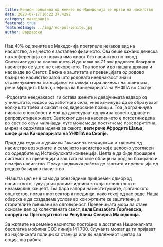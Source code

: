 ```yaml
---
title: Речиси половина од жените во Македонија се жртви на насилство
date: 2023-07-17T16:22:37.429Z
category: македонија
featured: true
featuredImage: ../img/rec-pol-zenite.jpg
author: Вардарски
---
```

<!--StartFragment-->

Над 40% од жените во Македонија претрпеле некаков вид на насилство, а најчесто е застапено физичкото. Ова беше кажано денеска на конференција со порака има живот без насилство по повод Светскиот ден на населението. И денеска во 21 век родовото базирано насилство се уште не е искоренето. Тоа постои и во нашата држава и насекаде во Светот. Важна е заштитата и превенцијата од родово базирано насилство затоа што родовата нееднаквост значи ограничување на потецијалот на секоја втора личност на планетата, рече Афродита Шаља, шефица на Канцеларијата на УНФПА во Скопје.

\-Родовата нееднаквост  ги остава жените и девојчињата надвор од училиштата, надвор од работната сила, оневозможува да се образуваат колку што треба и сакаат и од лидерските позиции. Тоа ја ограничува нивната способност и моќ да донесуваат одлуки за своето здравје и репродуктивен живот. Светскиот ден на населението е потсетник дека во свет со осум милијарди луѓе можеме да постигнеме просперитетна, мирна и одржлива иднина за секого, **вели рече Афродита Шаља, шефица на Канцеларијата на УНФПА во Скопје.**

Пред две години е донесен Законот за спречување и заштита од насилство врз жените  и семејното насилство кој е целосно усогласен со одредбите од Истанбулската конвенција. Целта е да биде проширен системот на превенција и заштита на сите облици на родово базирано и семејно насилство. Преку заедничка работа до заштита и превенција од родово базирано насилство.

\-Нашата цел не е само да обезбедиме привремен одмор од насилството, туку да изградиме иднина во која насилството е незамислив концепт. Тоа бара напори на институциите, граѓанското општество, приватниот сектор и поединци, како секој од нас овде. Наша обврска е да создадеме услови во кои жртвите се заштитени, а сторителите повикани на одговорност. Превенцијата мора да стане основен дел од колективната свест, **вели Елизабета Ѓорѓиевска, сопруга на Претседателот на Република Северна Македонија.**

За жртвите на семејно насилство постојано е достапна Националната бесплатна мобилна СОС линија 141 700. Случаите можат да ги пријават во најблиската полициска станица или до надлежниот Центар за социјална работа.

<!--EndFragment-->
